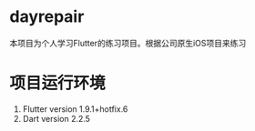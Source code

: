 # dayrepair

本项目为个人学习Flutter的练习项目。根据公司原生iOS项目来练习

# 项目运行环境
1. Flutter version 1.9.1+hotfix.6
2. Dart version 2.2.5